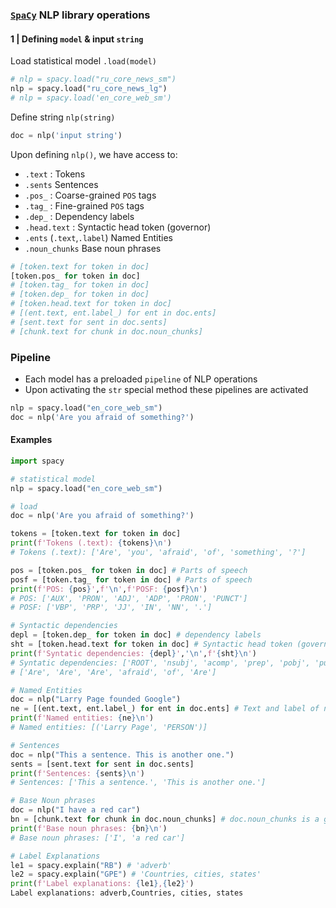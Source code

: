 
### [`SpaCy`](https://spacy.io) NLP library operations

#### 1 | Defining `model` & input `string`

Load statistical model `.load(model)`

```python
# nlp = spacy.load("ru_core_news_sm")
nlp = spacy.load("ru_core_news_lg")
# nlp = spacy.load('en_core_web_sm')
```

Define string `nlp(string)`

```python
doc = nlp('input string')
```

Upon defining `nlp()`, we have access to:

- `.text` : Tokens
- `.sents` Sentences
- `.pos_` : Coarse-grained `POS` tags
- `.tag_` : Fine-grained `POS` tags
- `.dep_` : Dependency labels
- `.head.text` : Syntactic head token (governor)
- `.ents` (`.text`,`.label`) Named Entities
- `.noun_chunks` Base noun phrases

```python
# [token.text for token in doc]
[token.pos_ for token in doc]
# [token.tag_ for token in doc]
# [token.dep_ for token in doc]
# [token.head.text for token in doc]
# [(ent.text, ent.label_) for ent in doc.ents]
# [sent.text for sent in doc.sents]
# [chunk.text for chunk in doc.noun_chunks]
```

### Pipeline

- Each model has a preloaded `pipeline` of NLP operations 
- Upon activating the `str` special method these pipelines are activated

```python
nlp = spacy.load("en_core_web_sm")
doc = nlp('Are you afraid of something?')
```

#### Examples

```python
import spacy

# statistical model 
nlp = spacy.load("en_core_web_sm")

# load 
doc = nlp('Are you afraid of something?')

tokens = [token.text for token in doc]
print(f'Tokens (.text): {tokens}\n')
# Tokens (.text): ['Are', 'you', 'afraid', 'of', 'something', '?']

pos = [token.pos_ for token in doc] # Parts of speech
posf = [token.tag_ for token in doc] # Parts of speech
print(f'POS: {pos}',f'\n',f'POSF: {posf}\n')
# POS: ['AUX', 'PRON', 'ADJ', 'ADP', 'PRON', 'PUNCT'] 
# POSF: ['VBP', 'PRP', 'JJ', 'IN', 'NN', '.']

# Syntactic dependencies
depl = [token.dep_ for token in doc] # dependency labels
sht = [token.head.text for token in doc] # Syntactic head token (governor)
print(f'Syntatic dependencies: {depl}','\n',f'{sht}\n')
# Syntatic dependencies: ['ROOT', 'nsubj', 'acomp', 'prep', 'pobj', 'punct'] 
# ['Are', 'Are', 'Are', 'afraid', 'of', 'Are']

# Named Entities
doc = nlp("Larry Page founded Google")
ne = [(ent.text, ent.label_) for ent in doc.ents] # Text and label of named entity span
print(f'Named entities: {ne}\n')
# Named entities: [('Larry Page', 'PERSON')]

# Sentences
doc = nlp("This a sentence. This is another one.")
sents = [sent.text for sent in doc.sents]
print(f'Sentences: {sents}\n')
# Sentences: ['This a sentence.', 'This is another one.']

# Base Noun phrases
doc = nlp("I have a red car")
bn = [chunk.text for chunk in doc.noun_chunks] # doc.noun_chunks is a generator that yields spans
print(f'Base noun phrases: {bn}\n')
# Base noun phrases: ['I', 'a red car']

# Label Explanations
le1 = spacy.explain("RB") # 'adverb'
le2 = spacy.explain("GPE") # 'Countries, cities, states'
print(f'Label explanations: {le1},{le2}')
Label explanations: adverb,Countries, cities, states
```
